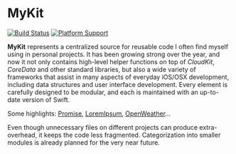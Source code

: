 MyKit
=====

[![Build 
Status](https://img.shields.io/travis/aquarchitect/MyKit.svg?style=flat-square)](https://travis-ci.org/aquarchitect/MyKit.svg)  [![Platform 
Support](https://img.shields.io/badge/platforms-iOS%20%7C%20OS%20X%20-lightgrey.svg?style=flat-square)](https://github.com/aquarchitect/MyKit)

**MyKit** represents a centralized source for reusable code I often find myself using in personal projects. It has been growing strong over the year, and now it not only contains high-level helper functions on top of *CloudKit*, *CoreData* and other standard libraries, but also a wide variety of frameworks that assist in many aspects of everyday iOS/OSX development, including data structures and user interface development. Every element is carefully designed to be modular, and each is maintained with an up-to-date version of Swift.

Some highlights: [Promise](https://github.com/aquarchitect/MyKit/blob/master/MyKit/Utility/Promise.swift), [LoremIpsum](https://github.com/aquarchitect/MyKit/tree/master/MyKit/Framework/LoremIpsum), [OpenWeather](https://github.com/aquarchitect/MyKit/tree/master/MyKit/Framework/OpenWeather)...

Even though unnecessary files on different projects can produce extra-overhead, it keeps the code less fragmented. Categorization into smaller modules is already planned for the very near future.

